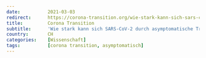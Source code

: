 ```yaml
---
date:          2021-03-03
redirect:      https://corona-transition.org/wie-stark-kann-sich-sars-cov-2-durch-asymptomatische-trager-ausbreiten
title:         Corona Transition
subtitle:      'Wie stark kann sich SARS-CoV-2 durch asymptomatische Träger ausbreiten?'
country:       CH
categories:    [Wissenschaft]
tags:          [corona transition, asymptomatisch]
---
```

